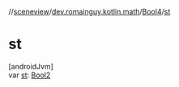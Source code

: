 //[sceneview](../../../index.md)/[dev.romainguy.kotlin.math](../index.md)/[Bool4](index.md)/[st](st.md)

# st

[androidJvm]\
var [st](st.md): [Bool2](../-bool2/index.md)
